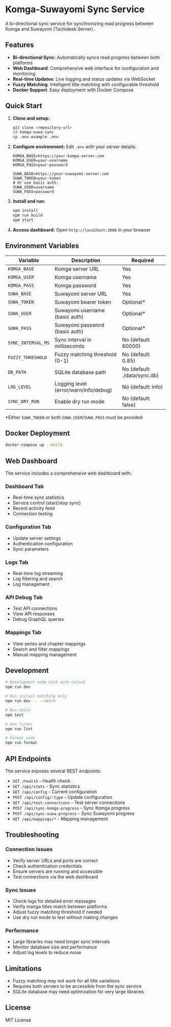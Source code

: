 # Komga-Suwayomi Sync Service

A bi-directional sync service for synchronizing read progress between Komga and Suwayomi (Tachidesk Server).

## Features

- **Bi-directional Sync**: Automatically syncs read progress between both platforms
- **Web Dashboard**: Comprehensive web interface for configuration and monitoring
- **Real-time Updates**: Live logging and status updates via WebSocket
- **Fuzzy Matching**: Intelligent title matching with configurable threshold
- **Docker Support**: Easy deployment with Docker Compose

## Quick Start

1. **Clone and setup:**

   ```bash
   git clone <repository-url>
   cd komga-suwa-sync
   cp .env.example .env
   ```

2. **Configure environment:**
   Edit `.env` with your server details:

   ```env
   KOMGA_BASE=https://your-komga-server.com
   KOMGA_USER=your-username
   KOMGA_PASS=your-password

   SUWA_BASE=https://your-suwayomi-server.com
   SUWA_TOKEN=your-token
   # Or use basic auth:
   SUWA_USER=username
   SUWA_PASS=password
   ```

3. **Install and run:**

   ```bash
   npm install
   npm run build
   npm start
   ```

4. **Access dashboard:**
   Open `http://localhost:3000` in your browser

## Environment Variables

| Variable           | Description                           | Required                     |
| ------------------ | ------------------------------------- | ---------------------------- |
| `KOMGA_BASE`       | Komga server URL                      | Yes                          |
| `KOMGA_USER`       | Komga username                        | Yes                          |
| `KOMGA_PASS`       | Komga password                        | Yes                          |
| `SUWA_BASE`        | Suwayomi server URL                   | Yes                          |
| `SUWA_TOKEN`       | Suwayomi bearer token                 | Optional\*                   |
| `SUWA_USER`        | Suwayomi username (basic auth)        | Optional\*                   |
| `SUWA_PASS`        | Suwayomi password (basic auth)        | Optional\*                   |
| `SYNC_INTERVAL_MS` | Sync interval in milliseconds         | No (default: 60000)          |
| `FUZZY_THRESHOLD`  | Fuzzy matching threshold (0-1)        | No (default: 0.85)           |
| `DB_PATH`          | SQLite database path                  | No (default: ./data/sync.db) |
| `LOG_LEVEL`        | Logging level (error/warn/info/debug) | No (default: info)           |
| `SYNC_DRY_RUN`     | Enable dry run mode                   | No (default: false)          |

\*Either `SUWA_TOKEN` or both `SUWA_USER`/`SUWA_PASS` must be provided

## Docker Deployment

```bash
docker-compose up --build
```

## Web Dashboard

The service includes a comprehensive web dashboard with:

### Dashboard Tab

- Real-time sync statistics
- Service control (start/stop sync)
- Recent activity feed
- Connection testing

### Configuration Tab

- Update server settings
- Authentication configuration
- Sync parameters

### Logs Tab

- Real-time log streaming
- Log filtering and search
- Log management

### API Debug Tab

- Test API connections
- View API responses
- Debug GraphQL queries

### Mappings Tab

- View series and chapter mappings
- Search and filter mappings
- Manual mapping management

## Development

```bash
# Development mode with auto-reload
npm run dev

# Run initial matching only
npm run dev -- --match

# Run tests
npm test

# Run linter
npm run lint

# Format code
npm run format
```

## API Endpoints

The service exposes several REST endpoints:

- `GET /health` - Health check
- `GET /api/stats` - Sync statistics
- `GET /api/config` - Current configuration
- `POST /api/config/:type` - Update configuration
- `GET /api/test-connections` - Test server connections
- `POST /api/sync-komga-progress` - Sync Komga progress
- `POST /api/sync-suwa-progress` - Sync Suwayomi progress
- `GET /api/mappings/*` - Mapping management

## Troubleshooting

### Connection Issues

- Verify server URLs and ports are correct
- Check authentication credentials
- Ensure servers are running and accessible
- Test connections via the web dashboard

### Sync Issues

- Check logs for detailed error messages
- Verify manga titles match between platforms
- Adjust fuzzy matching threshold if needed
- Use dry run mode to test without making changes

### Performance

- Large libraries may need longer sync intervals
- Monitor database size and performance
- Adjust log levels to reduce noise

## Limitations

- Fuzzy matching may not work for all title variations
- Requires both servers to be accessible from the sync service
- SQLite database may need optimization for very large libraries

## License

MIT License
